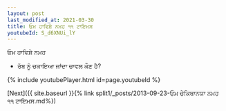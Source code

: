 ```yaml
---
layout: post
last_modified_at: 2021-03-30
title: ਓਮ ਹਾਵਿਸ਼ੇ ਨਮਹ ੧੧ ਟਾਇਮਸ
youtubeId: S_d6XNUi_lY
---
```

 
 
 ਓਮ ਹਾਵਿਸ਼ੇ ਨਮਹ  
 
 -  ਰੱਬ ਨੂੰ ਚਕਾਇਆ ਜਾਂਦਾ ਚਾਵਲ ਕੌਣ ਹੈ? 
 
  
 
  
 
 
 
 
 
 


{% include youtubePlayer.html id=page.youtubeId %}
 
[Next]({{ site.baseurl }}{% link  split1/_posts/2013-09-23-ਓਮ ਚੇਕਿਥਾਨਯਾ ਨਮਹ ੧੧ ਟਾਇਮਸ.md%})
 
